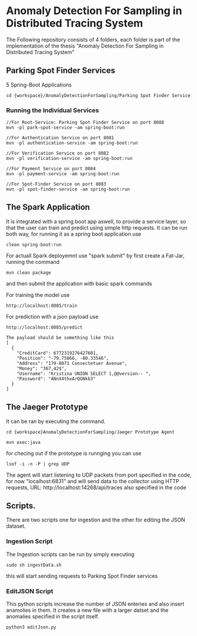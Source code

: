 # Anomaly Detection For Sampling in Distributed Tracing System 

The Following repository consists of 4 folders, each folder is part of the implementation of the thesis "Anomaly Detection For Sampling in Distributed Tracing System"

## Parking Spot Finder Services

5 Spring-Boot Applications

```
cd {workspace}/AnomalyDetectionForSampling/Parking Spot Finder Service
```
### Running the Individual Services

```
//For Root-Service: Parking Spot Finder Service on port 8080
mvn -pl park-spot-service -am spring-boot:run
```
```
//For Authentication Service on port 8081
mvn -pl authentication-service -am spring-boot:run
```
```
//For Verification Service on port 8082
mvn -pl verification-service -am spring-boot:run
```
```
//For Payment Service on port 8084
mvn -pl payment-service -am spring-boot:run
```
```
//For Spot-Finder Service on port 8083
mvn -pl spot-finder-service -am spring-boot:run
```

## The Spark Application

It is integrated with a spring boot app aswell, to provide a service layer, so that the user can train and predict using simple http requests. It can be run both way, for running it as a spring boot application use
```
clean spring-boot:run
```
For actuall Spark deployemnt use "spark submit" by first create a Fat-Jar, running the command
```
mvn clean package
```
and then submit the application with basic spark commands

For training the model use 
```
http://localhost:8085/train
```
For prediction with a json payload use
```
http://localhost:8085/predict
```
```
The payload should be something like this
[
  {
    "CreditCard": 6772319276427601,
    "Position": "-79.75866, -80.33546",
    "Address": "179-8071 Consectetuer Avenue",
    "Money": "367,42$",
    "Username": "Kristina UNION SELECT 1,@@version-- ",
    "Password": "ANnX4thxArQGNkb3"
  }
]
```
## The Jaeger Prototype 

It can be ran by executing the command. 

```
cd {workspace}AnomalyDetectionForSampling/Jaeger Prototype Agent
```
```
mvn exec:java
```
for checing out if the prototype is runnging you can use
```
lsof -i -n -P | grep UDP
```
The agent will start listening to UDP packets from port specified in the code, for now "localhost:6831" and will send data to the collector using HTTP requests, URL: http://localhost:14268/api/traces also specified in the code

## Scripts. 

There are two scripts one for ingestion and the other for editing the JSON dataset.

### Ingestion Script

The Ingestion scripts can be run by simply executing 

```
sudo sh ingestData.sh
```
this will start sending requests to Parking Spot Finder services

### EditJSON Script

This python scripts increase the number of JSON enteries and also insert anamolies in them. It creates a new file with a larger datset and the anomalies specified in the script itself.

```
python3 editJson.py
```



